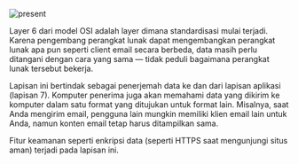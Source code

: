 ![present](https://raw.githubusercontent.com/yingcrackerhades/cybersec-module/main/Pre%20Security/Network%20Fundamental/Model%20OSI/Image/presentation.png)

Layer 6 dari model OSI adalah layer dimana standardisasi mulai terjadi. Karena pengembang perangkat lunak dapat mengembangkan perangkat lunak apa pun seperti client email secara berbeda, data masih perlu ditangani dengan cara yang sama — tidak peduli bagaimana perangkat lunak tersebut bekerja.

Lapisan ini bertindak sebagai penerjemah data ke dan dari lapisan aplikasi (lapisan 7). Komputer penerima juga akan memahami data yang dikirim ke komputer dalam satu format yang ditujukan untuk format lain. Misalnya, saat Anda mengirim email, pengguna lain mungkin memiliki klien email lain untuk Anda, namun konten email tetap harus ditampilkan sama.

Fitur keamanan seperti enkripsi data (seperti HTTPS saat mengunjungi situs aman) terjadi pada lapisan ini.
